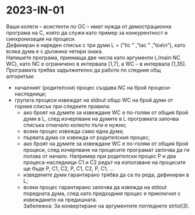 # 2023-IN-01

Ваши колеги – асистенти по ОС – имат нужда от демострационна програма на C, която да служи като пример за конкурентност и синхронизация на процеси. <br />
Дефиниран е нареден списък с три думи L = (”tic ” ,”tac ” ,”toe\n”), като всяка дума е с дължина четири знака. <br />
Напишете програма, приемаща две числа като аргументи (./main NC WC), като NC е ограничено в интервала [1,7], а WC – в интервала [1,35]. <br />
Програмата трябва задължително да работи по следния общ алгоритъм: <br />
- началният (родителски) процес създава NC на брой процеси-наследници;
- групата процеси извеждат на stdout общо WC на брой думи от горния списък при следните правила:
    - ако броят на думите за извеждане WC е по-голям от общия брой думи в L, след изчерпване на думите в L програмата започва списъка отначало колкото пъти е нужно;
    - всеки процес извежда само една дума;
    - първата дума се извежда от родителския процес;
    - ако броят на думите за извеждане WC е по-голям от общия брой процеси, след изчерпване на процесите програмат започва да ги ползва от начало. Например при родителски процес P и два процеса-наследници C1 и C2 редът на използване на процесите ще бъде P, C1, C2, P, C1, C2, P, C1, ...
    - изведените думи гарантирано трябва да са по реда, дефиниран в L;
    - всеки процес гарантирано започва да извежда на stdout поредната дума, след като предходния процес е приключил с извеждането на предишната. <br />
    Забележка: За конвертиране на аргументите погледнете strtol(3).